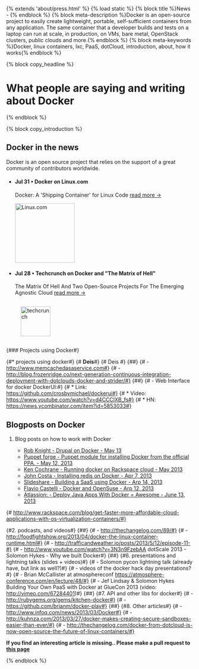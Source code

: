 {% extends 'about/press.html' %}
{% load static %}
{% block title %}News - {% endblock %}
{% block meta-description %}Docker is an open-source project to easily create lightweight, portable, self-sufficient containers from any application. The same container that a developer builds and tests on a laptop can run at scale, in production, on VMs, bare metal, OpenStack clusters, public clouds and more.{% endblock %}
{% block meta-keywords %}Docker, linux containers, lxc, PaaS, dotCloud, introduction, about, how it works{% endblock %}

{% block copy_headline %}
# What people are saying and writing about Docker #
{% endblock %}

{% block copy_introduction %}

## Docker in the news

Docker is an open source project that relies on the support of a great community of contributors worldwide.


* #### Jul 31 • Docker on Linux.com

    Docker: A 'Shipping Container' for Linux Code <span class="read-more"><a href="http://www.linux.com/news/enterprise/cloud-computing/731454-docker-a-shipping-container-for-linux-code/" target="_blank">read more -></a></span>

    <img width="160px" src="{% static 'img/press-logos/linux.com_150.png' %}" alt="Linux.com">

* #### Jul 28 • Techcrunch on Docker and "The Matrix of Hell"

    The Matrix Of Hell And Two Open-Source Projects For The Emerging Agnostic Cloud
    <span class="read-more"><a href="http://techcrunch.com/2013/07/28/the-matrix-of-hell-and-two-open-source-projects-for-the-emerging-agnostic-cloud/" target="_blank">read more -></a></span>

    <img width="80px" style="margin:15px;" src="{% static 'img/homepage/techcrunch.png' %}" alt="techcrunch">


{### Projects using Docker#}

{#* projects using docker#}
{#    **Deis**#}
{#    Deis #}
{##}
{#   - http://www.memcachedasaservice.com#}
{#   - http://blog.frozenridge.co/next-generation-continuous-integration-deployment-with-dotclouds-docker-and-strider/#}
{##}
{#  - Web Interface for docker DockerUI:#}
{#        * Link: https://github.com/crosbymichael/dockerui#}
{#        * Video: https://www.youtube.com/watch?v=d4CCClXB_fs#}
{#        * HN: https://news.ycombinator.com/item?id=5853033#}

## Blogposts on Docker

1. Blog posts on how to work with Docker

   - [Rob Knight        - Drupal on Docker                                              - May 13        ](http://robknight.org.uk/blog/2013/05/drupal-on-docker/)
   - [Puppet forge      - Puppet module for installing Docker from the official PPA.    - May 12, 2013  ](http://forge.puppetlabs.com/garethr/docker)
   - [Ken Cochrane      - Running docker on Rackspace cloud                             - May 2013      ](http://kencochrane.net/blog/2013/05/running-docker-on-rackspace-cloud/)
   - [John Costa        - Installing redis on Docker                                    - Apr 7, 2013   ](http://www.johnmcostaiii.net/2013/installing-redis-on-docker/)
   - [Slideshare        - Building a SaaS using Docker                                  - Arp 14, 2013  ](http://www.slideshare.net/julienbarbier42/building-a-saas-using-docker)
   - [Flavio Castelli   - Docker and OpenSuse                                           - Arp 12, 2013  ](http://flavio.castelli.name/2013/04/12/docker-and-opensuse/)
   - [Atlassion:        - Deploy Java Apps With Docker = Awesome                        - June 13, 2013 ](http://blogs.atlassian.com/2013/06/deploy-java-apps-with-docker-awesome/)


{#    http://www.rackspace.com/blog/get-faster-more-affordable-cloud-applications-with-os-virtualization-containers/#}


{#2. podcasts, and videos#}
{##}
{#  - http://thechangelog.com/89/#}
{#  - http://foodfightshow.org/2013/04/docker-the-linux-container-runtime.html#}
{#  - http://trafficandweather.io/posts/2013/5/12/episode-11-#}
{#  - http://www.youtube.com/watch?v=3N3n9FzebAA dotScale 2013 - Solomon Hykes - Why we built Docker#}
{##}
{#6. presentations and lightning talks (slides + videos)#}
{#   - Solomon pycon lightning talk (already have, but link as well?)#}
{#   - videos of the docker hack day presentations?#}
{#   - Brian McCallister at atmosphereconf https://atmosphere-conference.com/en/lecture/48/#}
{#   - Jef Lindsay & Solomon	Hykes Building Your Own PaaS with Docker at GlueCon 2013 (video: http://vimeo.com/67284401)#}
{##}
{#7. API and other libs for docker#}
{#   - http://rubygems.org/gems/kitchen-docker#}
{#   - https://github.com/brianm/docker-play#}
{##}
{#8. Other articles#}
{#   - http://www.infoq.com/news/2013/03/Docker#}
{#   - http://kuhnza.com/2013/03/27/docker-makes-creating-secure-sandboxes-easier-than-ever/#}
{#   - http://thechangelog.com/docker-from-dotcloud-is-now-open-source-the-future-of-linux-containers/#}


**If you find an interesting article is missing.. Please make a pull request to [this page](https://github.com/dotcloud/www.docker.io/blob/master/_pages/about/press.md)**

{% endblock %}

